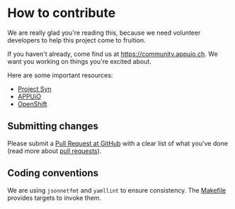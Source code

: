 # How to contribute

We are really glad you're reading this, because we need volunteer developers to
help this project come to fruition.

If you haven't already, come find us at https://community.appuio.ch. We want
you working on things you're excited about.

Here are some important resources:

* [Project Syn](https://syn.tools)
* [APPUiO](https://appuio.ch/)
* [OpenShift](https://docs.openshift.com/container-platform/latest/)

## Submitting changes

Please submit a [Pull Request at GitHub][PR] with a clear list of what you've
done (read more about [pull requests](http://help.github.com/pull-requests/)). 

## Coding conventions

We are using `jsonnetfmt` and `yamllint` to ensure consistency. The
[Makefile](Makefile) provides targets to invoke them.

[PR]: https://github.com/appuio/component-openshift4-oauth/pulls
